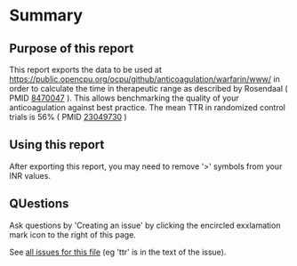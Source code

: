 Summary
=================
Purpose of this report
-----------------
This report exports the data to be used at https://public.opencpu.org/ocpu/github/anticoagulation/warfarin/www/ in order to calculate the time in therapeutic range as described by Rosendaal ( PMID [8470047](http://pubmed.gov/8470047) ). This allows benchmarking the quality of your anticoagulation against best practice. The mean TTR in randomized control trials is 56% ( PMID [23049730](http://pubmed.gov/23049730) )

Using this report
-----------------
After exporting this report, you may need to remove '>' symbols from your INR values.

QUestions
-----------------
Ask questions by 'Creating an issue' by clicking the encircled exxlamation mark icon to the right of this page.

See [all issues for this file](https://github.com/issues?utf8=%E2%9C%93&q=is%3Aissue+user%3Aecwusers+ttr+) (eg 'ttr' is in the text of the issue).
